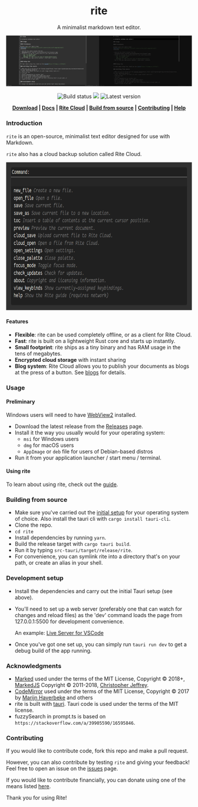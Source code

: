 <h1 align=center>rite</h1>

<p align=center>A minimalist markdown text editor.</p>

![Rite showing this readme in both normal and focus mode](https://github.com/xyzshantaram/rite/blob/main/res/banner.png?raw=true)

<div align=center>

<img src="https://github.com/xyzshantaram/rite/actions/workflows/release.yml/badge.svg" alt="Build status">
<a href="https://riteapp.co.in/help"><img src="https://img.shields.io/badge/docs-latest-blue"></a> <img src="https://img.shields.io/github/v/release/xyzshantaram/rite?display_name=tag&label=version" alt="Latest version">

**[Download](https://github.com/xyzshantaram/rite/releases) |
[Docs](https://riteapp.co.in/help) | [Rite Cloud](https://riteapp.co.in) |
[Build from source](#building-from-source) | [Contributing](#contributing) |
[Help](https://github.com/xyzshantaram/rite/issues)**

</div>

### Introduction

`rite` is an open-source, minimalist text editor designed for use with Markdown.

`rite` also has a cloud backup solution called Rite Cloud.

<div align=center><img width=720 height=400 src="https://github.com/xyzshantaram/rite/blob/main/res/command-palette.png?raw=true"></div>

#### Features

- **Flexible**: rite can be used completely offline, or as a client for Rite
  Cloud.
- **Fast**: rite is built on a lightweight Rust core and starts up instantly.
- **Small footprint**: rite ships as a tiny binary and has RAM usage in the tens
  of megabytes.
- **Encrypted cloud storage** with instant sharing
- **Blog system**: Rite Cloud allows you to publish your documents as blogs at
  the press of a button. See [blogs](https://riteapp.co.in/blog/) for details.

### Usage

#### Preliminary

Windows users will need to have
[WebView2](https://developer.microsoft.com/en-us/microsoft-edge/webview2/)
installed.

- Download the latest release from the
  [Releases](https://github.com/xyzshantaram/rite/releases) page.
- Install it the way you usually would for your operating system:
  - `msi` for Windows users
  - `dmg` for macOS users
  - `AppImage` or `deb` file for users of Debian-based distros
- Run it from your application launcher / start menu / terminal.

#### Using rite

To learn about using rite, check out the [guide](https://riteapp.co.in/help/).

### Building from source

- Make sure you've carried out the
  [initial setup](https://tauri.app/v1/guides/getting-started/prerequisites) for
  your operating system of choice. Also install the tauri cli with
  `cargo install tauri-cli`.
- Clone the repo.
- `cd rite`
- Install dependencies by running `yarn`.
- Build the release target with `cargo tauri build`.
- Run it by typing `src-tauri/target/release/rite`.
- For convenience, you can symlink rite into a directory that's on your path, or
  create an alias in your shell.

### Development setup

- Install the dependencies and carry out the initial Tauri setup (see above).
- You'll need to set up a web server (preferably one that can watch for changes
  and reload files) as the 'dev' command loads the page from 127.0.0.1:5500 for
  development convenience.

  An example:
  [Live Server for VSCode](https://marketplace.visualstudio.com/items?itemName=ritwickdey.LiveServer)
- Once you've got one set up, you can simply run `tauri run dev` to get a debug
  build of the app running.

### Acknowledgments

- [Marked](https://marked.js.org/) used under the terms of the MIT License,
  Copyright © 2018+, [MarkedJS](https://github.com/markedjs/) Copyright ©
  2011-2018, [Christopher Jeffrey](https://github.com/chjj/).
- [CodeMirror](https://codemirror.net) used under the terms of the MIT License,
  Copyright © 2017 by [Marijn Haverbeke](mailto:marijnh@gmail.com) and others
- rite is built with [tauri](tauri.studio). Tauri code is used under the terms
  of the MIT license.
- fuzzySearch in prompt.ts is based on
  `https://stackoverflow.com/a/39905590/16595846`.

### Contributing

If you would like to contribute code, fork this repo and make a pull request.

However, you can also contribute by testing `rite` and giving your feedback!
Feel free to open an issue on the [issues](issues) page.

If you would like to contribute financially, you can donate using one of the
means listed [here](https://shantaram.xyz/contact/donate.html).

Thank you for using Rite!
